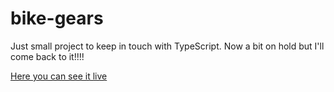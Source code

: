 # bike-gears

Just small project to keep in touch with TypeScript. Now a bit on hold but I'll come back to it!!!!

[Here you can see it live](https://banciur.github.io/bike-gears/)
